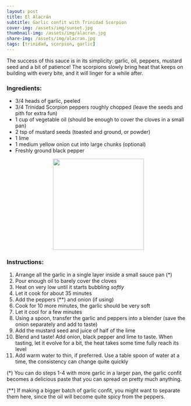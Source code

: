 ```yaml
---
layout: post
title: El Alacrán
subtitle: Garlic confit with Trinidad Scorpion
cover-img: /assets/img/sunset.jpg
thumbnail-img: /assets/img/alacran.jpg
share-img: /assets/img/alacran.jpg
tags: [trinidad, scorpion, garlic]
---
```


The success of this sauce is in its simplicity: garlic, oil, peppers, mustard seed and a bit of patience! 
The scorpions slowly bring heat that keeps on building with every bite, and it will linger for a while after. 

### Ingredients:
- 3/4 heads of garlic, peeled
- 3/4 Trinidad Scorpion peppers roughly chopped (leave the seeds and pith for extra fun)
- 1 cup of vegetable oil (should be enough to cover the cloves in a small pan)
- 2 tsp of mustard seeds (toasted and ground, or powder)
- 1 lime
- 1 medium yellow onion cut into large chunks (optional)
- Freshly ground black pepper

<p align="center">
    <img src="{{site.baseurl}}/assets/img/alacran.jpg" width="250">
</p>

### Instructions:
1. Arrange all the garlic in a single layer inside a small sauce pan  (*)
2. Pour enough oil to barely cover the cloves
3. Heat on very low until it starts bubbling *softly* 
4. Let it cook for about 35 minutes
5. Add the peppers (**) and onion (if using)
6. Cook for 10 more minutes, the garlic should be very soft 
7. Let it cool for a few minutes
8. Using a spoon, transfer the garlic and peppers into a blender (save the onion separately and add to taste)
9. Add the mustard seed and juice of half of the lime
10. Blend and taste! Add onion, black pepper and lime to taste. When tasting, let it evolve for a bit, the heat takes some time fully reach its level
11. Add warm water to thin, if preferred. Use a table spoon of water at a time, the consistency can change quite quickly

(*) You can do steps 1-4 with more garlic in a larger pan, the garlic confit becomes a delicious paste that you can spread on pretty much anything.

(**) If making a bigger batch of garlic confit, you might want to separate them here, since the oil will become quite spicy from the peppers.

